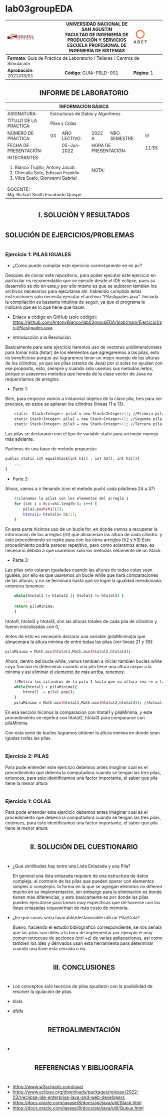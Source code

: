 # lab03groupEDA
<table>
    <theader>
        <tr>
            <td><img src="https://github.com/rescobedoq/pw2/blob/main/epis.png?raw=true" alt="EPIS" style="width:50%; height:auto"/></td>
            <th>
                <span style="font-weight:bold;">UNIVERSIDAD NACIONAL DE SAN AGUSTIN</span><br />
                <span style="font-weight:bold;">FACULTAD DE INGENIERÍA DE PRODUCCIÓN Y SERVICIOS</span><br />
                <span style="font-weight:bold;">ESCUELA PROFESIONAL DE INGENIERÍA DE SISTEMAS</span>
            </th>
            <td><img src="https://github.com/rescobedoq/pw2/blob/main/abet.png?raw=true" alt="ABET" style="width:50%; height:auto"/></td>
        </tr>
    </theader>
    <tbody>
        <tr><td colspan="3"><span style="font-weight:bold;">Formato</span>: Guía de Práctica de Laboratorio / Talleres / Centros de Simulación</td></tr>
        <tr><td><span style="font-weight:bold;">Aprobación</span>:  2022/03/01</td><td><span style="font-weight:bold;">Código</span>: GUIA-PRLD-001</td><td><span style="font-weight:bold;">Página</span>: 1</td></tr>
    </tbody>
</table>
</div>
<div align="center">
    <span style="font-weight:bold;"><h2>INFORME DE LABORATORIO</h2></span>
</div>


<table>
<theader>
    <tr><th colspan="6" style="width:50%; height:auto; text-align:center">INFORMACIÓN BÁSICA</th></tr>
</theader>
<tbody>
    <tr>
        <td>ASIGNATURA:</td><td colspan="5">Estructuras de Datos y Algoritmos</td>
    </tr>
    <tr>
        <td>TÍTULO DE LA PRÁCTICA:</td><td colspan="5">Pilas y Colas</td>
    </tr>
    <tr>
        <td>NÚMERO DE PRÁCTICA:</td><td>03</td><td>AÑO LECTIVO:</td><td>2022 A</td><td>NRO. SEMESTRE:</td><td>III</td>
    </tr>
    <tr>
        <td colspan="2">FECHA DE PRESENTACIÓN:</td><td>05-Jun-2022</td><td colspan="2">HORA DE PRESENTACIÓN:</td><td>11:55</td>
    </tr>
    <tr>
        <td colspan="3">INTEGRANTES:
        <ol>
        <li>Blanco Trujillo, Antony Jacob</li>
        <li>Checalla Soto, Edisson Franklin</li>
        <li>Vilca Suelo, Gionvanni Gabriel</li>
        </ol>
        </td>
        <td colspan="2"> NOTA:</td>
        <td>     </td>
    </tr>
    <tr>
        <td colspan="6">DOCENTE:<br>
        Mg. Richart Smith Escobedo Quispe
        </td>
    </tr>
</table>

#
<div align="center">
    <span style="font-weight:bold;"><h2>I. SOLUCIÓN Y RESULTADOS </h2></span>
</div>

#
## SOLUCIÓN DE EJERCICIOS/PROBLEMAS

#
### Ejercicio 1: PILAS IGUALES

-   ¿Como puedo compilar este ejercicio correctamente en mi pc?

Despúes de clonar este repositorio, para poder ejecutar este ejercicio en particular es recomendable que se ejecute desde el IDE eclipse, pues su desarrollo se dio en este,y por ello mismo es que se subieron tambien los archivos necesarios para ejecutarse ahí. habiendo cumplido estas instrucciones solo necesita ejecutar el archivo "PilasIguales.java". Iniciada la compilación es bastante intuitiva de seguir, ya que el programa le indicara que es lo que tiene que hacer.

-   Enlace a código en GitHub (solo código): https://github.com/AntonyBlanco/lab03groupEDA/blob/main/Ejercicio1/src/PilasIguales.java

-   Introducción a la Resolución

Basicamente para este ejercicio haremos uso de vectores unidimensionales para tomar nota (listar) de los elementos que agregaremos a las pilas, esto es beneficioso porque así lograremos tener un mejor manejo de las alturas de los cilindros, ya que las pilas (stacks de Java) por si solas no ayudan con ese proposito, esto, siempre y cuando solo usemos sus metodos netos, porque si usásemos metodos que hereda de la clase vector de Java no requeriríamos de arreglos.

-   Parte 1:

Bien, para empezar vamos a instanciar objetos de la clase pila, tres para ser precisos, en estos se apilaran los cilindros (lineas 11 a 13).

```sh 
	static  Stack<Integer> pila1 = new Stack<Integer>(); //Primera pila de cilindros
	static Stack<Integer> pila2 = new Stack<Integer>(); //Segunda pila de cilindros
	static Stack<Integer> pila3 = new Stack<Integer>(); //Tercera pila de cilindros
```
Las pilas se declararon con el tipo de variable static para un mejor manejo más adelante.

Partimos de una base de metodo propuesto:

```sh 
public static int equalStack(int h1[] , int h2[], int h3[]){
    ...
} 
``` 

-   Parte 2:

Ahora, vamos a ir llenando (con el metodo push) cada pila(linea 24 a 37)

```sh 
    //Llenamos la pila1 con los elementos del arreglo 1
    for (int i = 0;i<=h1.length-1; i++) {
        pila1.push(h1[i]);
        htotal1= htotal1+ h1[i];
    }
```
En esta parte hicimos uso de un bucle for, en donde vamos a recuperar la información de los arreglos (h1) que almacenan las altura de cada cilindro. y este procedimiento se repite para con los otros arreglos (h2 y h3) Este procedimiento podría parecer repetitivo, pero como aclaramos antes, es necesario debido a que usaremos solo los metodos netamente de un Stack.

-   Parte 3:

Las pilas solo estaran igualadas cuando las alturas de todas estas sean iguales, por ello es que usaremos un bucle while que hará cómparaciones de las alturas, y no se terminará hasta que se logre la igualdad mendionada. entonces tenemos:

```sh
    while(htotal1 != htotal2 || htotal1 != htotal3) {
        ....
    return pilaMinima;
    }
```
htotal1, htotal2 y htotal3, son las alturas totales de cada pila de cilindros y fueron inicializadas con 0, 

Antes de esto es necesario declarar una variable (pilaMinima)la que almacenara la altura minima de entre todas las pilas (ver lineas 21 y 39):

```sh 
pilaMinima = Math.min(htotal1,Math.min(htotal2,htotal3))
```

Ahora, dentro del bucle while, vamos tambien a iniciar tambien bucles while cuya funcion es determinar cuando una pila tiene una altura mayor a la minima y asi eliminar el elemento de más arriba, tenemos:

```sh 
    //Retira los cilindros de la pila 1 hasta que su altura sea <= a la más pequeña
    while(htotal1 > pilaMinima){
        htotal1 -= pila1.pop();
    }
    pilaMinima = Math.min(htotal1,Math.min(htotal2,htotal3)); //Actualizamos minimo
```

En esa sección hicimos la comparacion con htotal1 y pilaMinima, y este procedimiento se repetirá con htotal2, htotal3 para compararse con pilaMinima

Con esta serie de bucles logramos obtener la altura minima en donde sean igualas todas las pilas.

#
### Ejercicio 2: PILAS

Para pode entender este ejercicio debemos antes imaginar cual es el procedimiento que deberia la computadora cuando se tengan las tres pilas, entonces, para esto identificamos una factor importante, el saber que pila tiene la menor altura

#
### Ejercicio 1: COLAS

Para pode entender este ejercicio debemos antes imaginar cual es el procedimiento que deberia la computadora cuando se tengan las tres pilas, entonces, para esto identificamos una factor importante, el saber que pila tiene la menor altura

#
<div align="center">
    <span style="font-weight:bold;"><h2>II. SOLUCIÓN DEL CUESTIONARIO </h2></span>
</div>

#

- ¿Qué similitudes hay entre una Lista Enlazada y una Pila?

    En general una lista enlazada requiere de una estructura de datos compleja, al contrario de las pilas que pueden operar con elementos simples o complejos. la forma en la que se agregan elemntos no difieren mucho en su implementación, sin embargo para la eliminación es donde tienen más diferencias, y esto basicamente es por donde las pilas pueden ejecutarse para tareas muy especificas que de hacerse con las listas enlazadas requewririan de más costo de memoria. 

- ¿En que casos seria favorable/desfavorable utilizar Pila/Cola?

    Bueno, haciendo el estudio bibliografico correspondiente, se nos señala que las pilas son útiles a la hora de implementar por ejemplo el muy comun retroceso de acciones (ctrl +z) de varias apliacaciones, asi como tambien los ides y derivados usan esta herramienta para determinar cuando una llave esta cerrada o no.

#
<div align="center">
    <span style="font-weight:bold;"><h2>III. CONCLUSIONES </h2></span>
</div>

#
-   Los conceptos solo teoricos de pilas ayudaron con la posibilidad de resolver la igulación de pilas.

-   blala

-   dfdfs

#
<div align="center">
    <span style="font-weight:bold;"><h2>RETROALIMENTACIÓN </h2></span>
</div>

#

-   

#
<div align="center">
    <span style="font-weight:bold;"><h2>REFERENCIAS Y BIBLIOGRAFÍA </h2></span>
</div>

#

-   https://www.w3schools.com/java/
-   https://www.eclipse.org/downloads/packages/release/2022-03/r/eclipse-ide-enterprise-java-and-web-developers
-   https://docs.oracle.com/javase/8/docs/api/java/util/Stack.html
-   https://docs.oracle.com/javase/8/docs/api/java/util/Queue.html
   
    